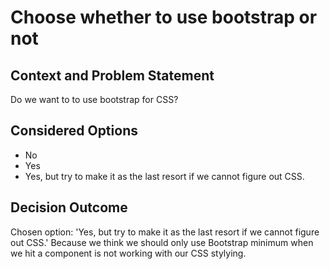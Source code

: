# Choose whether to use bootstrap or not

## Context and Problem Statement

Do we want to to use bootstrap for CSS?

## Considered Options

* No
* Yes
* Yes, but try to make it as the last resort if we cannot figure out CSS.


## Decision Outcome

Chosen option: 'Yes, but try to make it as the last resort if we cannot figure out CSS.' Because we think we should only use Bootstrap minimum when we hit 
a component is not working with our CSS stylying.
